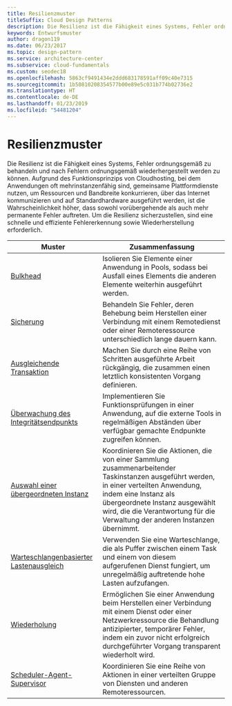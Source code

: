 ```yaml
---
title: Resilienzmuster
titleSuffix: Cloud Design Patterns
description: Die Resilienz ist die Fähigkeit eines Systems, Fehler ordnungsgemäß zu behandeln und nach Fehlern ordnungsgemäß wiederhergestellt werden zu können. Aufgrund des Funktionsprinzips von Cloudhosting, bei dem Anwendungen oft mehrinstanzenfähig sind, gemeinsame Plattformdienste nutzen, um Ressourcen und Bandbreite konkurrieren, über das Internet kommunizieren und auf Standardhardware ausgeführt werden, ist die Wahrscheinlichkeit höher, dass sowohl vorübergehende als auch mehr permanente Fehler auftreten. Um die Resilienz sicherzustellen, sind eine schnelle und effiziente Fehlererkennung sowie Wiederherstellung erforderlich.
keywords: Entwurfsmuster
author: dragon119
ms.date: 06/23/2017
ms.topic: design-pattern
ms.service: architecture-center
ms.subservice: cloud-fundamentals
ms.custom: seodec18
ms.openlocfilehash: 5863cf9491434e2ddd683178591aff09c40e7315
ms.sourcegitcommit: 1b50810208354577b00e89e5c031b774b02736e2
ms.translationtype: HT
ms.contentlocale: de-DE
ms.lasthandoff: 01/23/2019
ms.locfileid: "54481204"
---
```

# <a name="resiliency-patterns"></a>Resilienzmuster

Die Resilienz ist die Fähigkeit eines Systems, Fehler ordnungsgemäß zu behandeln und nach Fehlern ordnungsgemäß wiederhergestellt werden zu können. Aufgrund des Funktionsprinzips von Cloudhosting, bei dem Anwendungen oft mehrinstanzenfähig sind, gemeinsame Plattformdienste nutzen, um Ressourcen und Bandbreite konkurrieren, über das Internet kommunizieren und auf Standardhardware ausgeführt werden, ist die Wahrscheinlichkeit höher, dass sowohl vorübergehende als auch mehr permanente Fehler auftreten. Um die Resilienz sicherzustellen, sind eine schnelle und effiziente Fehlererkennung sowie Wiederherstellung erforderlich.

|                            Muster                             |                                                                                                      Zusammenfassung                                                                                                       |
|----------------------------------------------------------------|--------------------------------------------------------------------------------------------------------------------------------------------------------------------------------------------------------------------|
|                   [Bulkhead](../bulkhead.md)                   |                                                     Isolieren Sie Elemente einer Anwendung in Pools, sodass bei Ausfall eines Elements die anderen Elemente weiterhin ausgeführt werden.                                                      |
|            [Sicherung](../circuit-breaker.md)            |                                                  Behandeln Sie Fehler, deren Behebung beim Herstellen einer Verbindung mit einem Remotedienst oder einer Remoteressource unterschiedlich lange dauern kann.                                                   |
|   [Ausgleichende Transaktion](../compensating-transaction.md)   |                                                      Machen Sie durch eine Reihe von Schritten ausgeführte Arbeit rückgängig, die zusammen einen letztlich konsistenten Vorgang definieren.                                                       |
| [Überwachung des Integritätsendpunkts](../health-endpoint-monitoring.md) |                                            Implementieren Sie Funktionsprüfungen in einer Anwendung, auf die externe Tools in regelmäßigen Abständen über verfügbar gemachte Endpunkte zugreifen können.                                            |
|            [Auswahl einer übergeordneten Instanz](../leader-election.md)            | Koordinieren Sie die Aktionen, die von einer Sammlung zusammenarbeitender Taskinstanzen ausgeführt werden, in einer verteilten Anwendung, indem eine Instanz als übergeordnete Instanz ausgewählt wird, die die Verantwortung für die Verwaltung der anderen Instanzen übernimmt. |
|  [Warteschlangenbasierter Lastenausgleich](../queue-based-load-leveling.md)  |                                            Verwenden Sie eine Warteschlange, die als Puffer zwischen einem Task und einem von diesem aufgerufenen Dienst fungiert, um unregelmäßig auftretende hohe Lasten aufzufangen.                                             |
|                      [Wiederholung](../retry.md)                      |             Ermöglichen Sie einer Anwendung beim Herstellen einer Verbindung mit einem Dienst oder einer Netzwerkressource die Behandlung antizipierter, temporärer Fehler, indem ein zuvor nicht erfolgreich durchgeführter Vorgang transparent wiederholt wird.             |
| [Scheduler-Agent-Supervisor](../scheduler-agent-supervisor.md) |                                                            Koordinieren Sie eine Reihe von Aktionen in einer verteilten Gruppe von Diensten und anderen Remoteressourcen.                                                            |